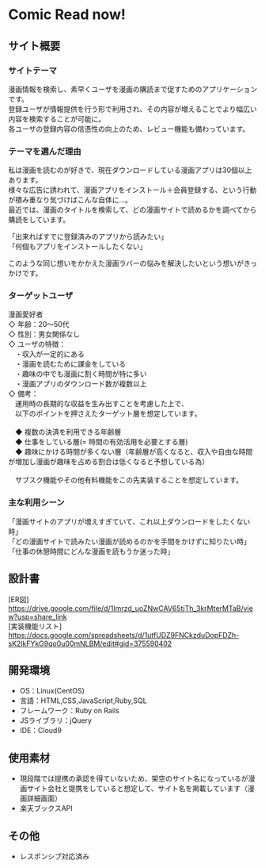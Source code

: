 # Comic Read now!

## サイト概要
### サイトテーマ<br>
漫画情報を検索し、素早くユーザを漫画の購読まで促すためのアプリケーションです。<br>
登録ユーザが情報提供を行う形で利用され、その内容が増えることでより幅広い内容を検索することが可能に。<br>
各ユーザの登録内容の信憑性の向上のため、レビュー機能も備わっています。<br>


### テーマを選んだ理由
私は漫画を読むのが好きで、現在ダウンロードしている漫画アプリは30個以上あります。<br>
様々な広告に誘われて、漫画アプリをインストール＋会員登録する、という行動が積み重なり気づけばこんな自体に...。<br>
最近では、漫画のタイトルを検索して、どの漫画サイトで読めるかを調べてから購読をしています。<br>

「出来ればすでに登録済みのアプリから読みたい」<br>
「何個もアプリをインストールしたくない」<br>

このような同じ想いをかかえた漫画ラバーの悩みを解決したいという想いがきっかけです。


### ターゲットユーザ
漫画愛好者<br>
◇ 年齢：20〜50代<br>
◇ 性別：男女関係なし<br>
◇ ユーザの特徴：<br>
　・収入が一定的にある<br>
　・漫画を読むために課金をしている<br>
　・趣味の中でも漫画に割く時間が特に多い<br>
　・漫画アプリのダウンロード数が複数以上<br>
◇ 備考：<br>
　運用時の長期的な収益を生み出すことを考慮した上で、<br>
　以下のポイントを押さえたターゲット層を想定しています。<br><br>
　◆ 複数の決済を利用できる年齢層<br>
　◆ 仕事をしている層(= 時間の有効活用を必要とする層)<br>
　◆ 趣味にかける時間が多くない層（年齢層が高くなると、収入や自由な時間が増加し漫画が趣味を占める割合は低くなると予想している為）<br><br>
　サブスク機能やその他有料機能をこの先実装することを想定しています。<br>

### 主な利用シーン
「漫画サイトのアプリが増えすぎていて、これ以上ダウンロードをしたくない時」<br>
「どの漫画サイトで読みたい漫画が読めるのかを手間をかけずに知りたい時」<br>
「仕事の休憩時間にどんな漫画を読もうか迷った時」<br>

## 設計書
[ER図]<br>
https://drive.google.com/file/d/1Imrzd_uoZNwCAV65tjTh_3krMterMTaB/view?usp=share_link<br>
[実装機能リスト]<br>
https://docs.google.com/spreadsheets/d/1utfUDZ9FNCkzduDopFDZh-sK2lkFYkG9qo0u00mNLBM/edit#gid=375590402

## 開発環境
- OS：Linux(CentOS)
- 言語：HTML,CSS,JavaScript,Ruby,SQL
- フレームワーク：Ruby on Rails
- JSライブラリ：jQuery
- IDE：Cloud9

## 使用素材
- 現段階では提携の承認を得ていないため、架空のサイト名になっているが漫画サイト会社と提携をしていると想定して、サイト名を掲載しています（漫画詳細画面）
- 楽天ブックスAPI

## その他
- レスポンシブ対応済み